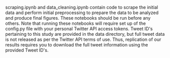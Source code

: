scraping.ipynb and data_cleaning.ipynb contain code to scrape the initial data and perform initial preprocessing to prepare the data to be analyzed and produce final figures. These notebooks should be run before any others. Note that running these notebooks will require set up of the config.py file with your personal Twitter API access tokens. Tweet ID's pertaining to this study are provided in the data directory, but full tweet data is not released as per the Twitter API terms of use. Thus, replication of our results requires you to download the full tweet information using the provided Tweet ID's.
